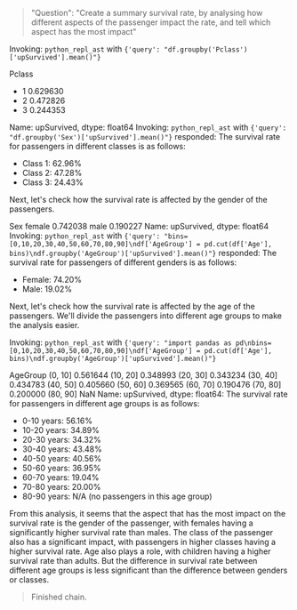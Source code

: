> "Question": "Create a summary survival rate, by analysing how different aspects of the passenger impact the rate, and tell which aspect has the most impact"


Invoking: `python_repl_ast` with `{'query': "df.groupby('Pclass')['upSurvived'].mean()"}`

Pclass
- 1    0.629630
- 2    0.472826
- 3    0.244353

Name: upSurvived, dtype: float64
Invoking: `python_repl_ast` with `{'query': "df.groupby('Sex')['upSurvived'].mean()"}`
responded: The survival rate for passengers in different classes is as follows:

- Class 1: 62.96%
- Class 2: 47.28%
- Class 3: 24.43%

Next, let's check how the survival rate is affected by the gender of the passengers.

Sex
female    0.742038
male      0.190227
Name: upSurvived, dtype: float64
Invoking: `python_repl_ast` with `{'query': "bins= [0,10,20,30,40,50,60,70,80,90]\ndf['AgeGroup'] = pd.cut(df['Age'], bins)\ndf.groupby('AgeGroup')['upSurvived'].mean()"}`
responded: The survival rate for passengers of different genders is as follows:

- Female: 74.20%
- Male: 19.02%

Next, let's check how the survival rate is affected by the age of the passengers. We'll divide the passengers into different age groups to make the analysis easier.

Invoking: `python_repl_ast` with `{'query': "import pandas as pd\nbins= [0,10,20,30,40,50,60,70,80,90]\ndf['AgeGroup'] = pd.cut(df['Age'], bins)\ndf.groupby('AgeGroup')['upSurvived'].mean()"}`

AgeGroup
(0, 10]     0.561644
(10, 20]    0.348993
(20, 30]    0.343234
(30, 40]    0.434783
(40, 50]    0.405660
(50, 60]    0.369565
(60, 70]    0.190476
(70, 80]    0.200000
(80, 90]         NaN
Name: upSurvived, dtype: float64<string>:
The survival rate for passengers in different age groups is as follows:

- 0-10 years: 56.16%
- 10-20 years: 34.89%
- 20-30 years: 34.32%
- 30-40 years: 43.48%
- 40-50 years: 40.56%
- 50-60 years: 36.95%
- 60-70 years: 19.04%
- 70-80 years: 20.00%
- 80-90 years: N/A (no passengers in this age group)

From this analysis, it seems that the aspect that has the most impact on the survival rate is the gender of the passenger, with females having a significantly higher survival rate than males. The class of the passenger also has a significant impact, with passengers in higher classes having a higher survival rate. Age also plays a role, with children having a higher survival rate than adults. But the difference in survival rate between different age groups is less significant than the difference between genders or classes.

> Finished chain.